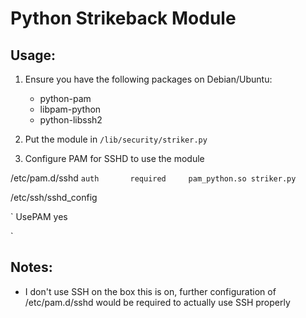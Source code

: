 # Python Strikeback Module #

## Usage: ##
1. Ensure you have the following packages on Debian/Ubuntu:
	* python-pam 
	* libpam-python
	* python-libssh2

2. Put the module in `/lib/security/striker.py`

3. Configure PAM for SSHD to use the module

/etc/pam.d/sshd
`
auth       required     pam_python.so striker.py
`

/etc/ssh/sshd_config

`
UsePAM yes

`


## Notes: ##
* I don't use SSH on the box this is on, further configuration of /etc/pam.d/sshd would be required to actually use SSH properly
